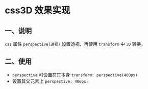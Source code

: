 # css3D 效果实现 

## 一、说明
`css` 属性 `perspective(透视)` 设置透视、再使用 `transform` 中 `3D` 转换。

## 二、使用
- `perspective` 可设置在其本身 `transform: perspective(400px)` 
- 设置其父元素上 `perspective: 400px;`
